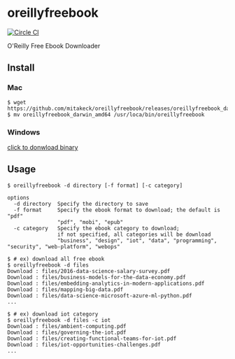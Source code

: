 # oreillyfreebook

[![Circle CI](https://circleci.com/gh/mitakeck/oreillyfreebook/tree/master.svg?style=shield)](https://circleci.com/gh/mitakeck/oreillyfreebook/tree/master)

O'Reilly Free Ebook Downloader


## Install

### Mac

```
$ wget https://github.com/mitakeck/oreillyfreebook/releases/oreillyfreebook_darwin_amd64
$ mv oreillyfreebook_darwin_amd64 /usr/loca/bin/oreillyfreebook
```

### Windows

[click to donwload binary](https://github.com/mitakeck/oreillyfreebook/releases/oreillyfreebook_windows_amd64.exe)

## Usage


```
$ oreillyfreebook -d directory [-f format] [-c category]
```

```
options
  -d directory  Specify the directory to save
  -f format     Specify the ebook format to download; the default is "pdf"
                "pdf", "mobi", "epub"
  -c category   Specify the ebook category to download;
                if not specified, all categories will be download
                "business", "design", "iot", "data", "programming", "security", "web-platform", "webops"
```

```
$ # ex) download all free ebook
$ oreillyfreebook -d files
Download : files/2016-data-science-salary-survey.pdf
Download : files/business-models-for-the-data-economy.pdf
Download : files/embedding-analytics-in-modern-applications.pdf
Download : files/mapping-big-data.pdf
Download : files/data-science-microsoft-azure-ml-python.pdf
...
```

```
$ # ex) download iot category
$ oreillyfreebook -d files -c iot
Download : files/ambient-computing.pdf
Download : files/governing-the-iot.pdf
Download : files/creating-functional-teams-for-iot.pdf
Download : files/iot-opportunities-challenges.pdf
...
```
